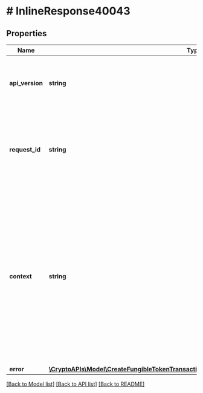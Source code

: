 # # InlineResponse40043

## Properties

Name | Type | Description | Notes
------------ | ------------- | ------------- | -------------
**api_version** | **string** | Specifies the version of the API that incorporates this endpoint. |
**request_id** | **string** | Defines the ID of the request. The &#x60;requestId&#x60; is generated by Crypto APIs and it&#39;s unique for every request. |
**context** | **string** | In batch situations the user can use the context to correlate responses with requests. This property is present regardless of whether the response was successful or returned as an error. &#x60;context&#x60; is specified by the user. | [optional]
**error** | [**\CryptoAPIs\Model\CreateFungibleTokenTransactionRequestFromAddressWithoutFeePriorityE400**](CreateFungibleTokenTransactionRequestFromAddressWithoutFeePriorityE400.md) |  |

[[Back to Model list]](../../README.md#models) [[Back to API list]](../../README.md#endpoints) [[Back to README]](../../README.md)
